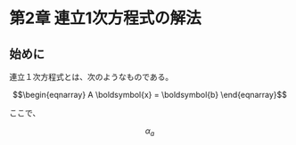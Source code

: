 # 第2章 連立1次方程式の解法

## 始めに

連立１次方程式とは、次のようなものである。
```math
\begin{eqnarray}
	A \boldsymbol{x} = \boldsymbol{b}
\end{eqnarray}
```

ここで、

$$
	\alpha_a
$$

